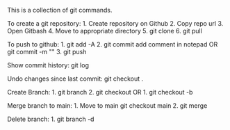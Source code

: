 This is a collection of git commands.

To create a git repository:
    1. Create repository on Github
    2. Copy repo url
    3. Open Gitbash
    4. Move to appropriate directory
    5. git clone <url>
    6. git pull

To push to github:
    1. git add -A
    2. git commit
        add comment in notepad
        OR git commit -m "<commit message>"
    3. git push

Show commit history:
    git log

Undo changes since last commit:
    git checkout .

Create Branch:
    1. git branch <name>
    2. git checkout <name>
    OR
    1. git checkout -b <name>

Merge branch to main:
    1. Move to main
        git checkout main
    2. git merge <branch name>

Delete branch:
    1. git branch -d <name>


